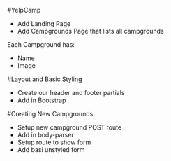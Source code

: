 #YelpCamp

*   Add Landing Page
*   Add Campgrounds Page that lists all campgrounds

Each Campground has:
*   Name
*   Image


#Layout and Basic Styling
*   Create our header and footer partials
*   Add in Bootstrap

#Creating New Campgrounds
*   Setup new campground POST route
*   Add in body-parser
*   Setup route to show form
*   Add basi unstyled form
